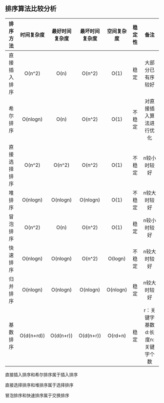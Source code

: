 ## 排序算法比较分析


排序方法 | 时间复杂度  | 最好时间复杂度 | 最坏时间复杂度 | 空间复杂度 | 稳定性 | 备注
:----: | :----------: | :-------------: | :-------------: | :----------: | :------: | :---:
直接插入排序 | O(n^2)    | O(n)           | O(n^2)         | O(1)        | 稳定    | 大部分已有序较好
希尔排序 | O(nlogn)  | O(n)           | O(n^2)  | O(1)        | 不稳定  | 对直接插入算法进行优化
直接选择排序 | O(n^2)    | O(n^2)         | O(n^2)         | O(1)        | 不稳定  | n较小时较好
堆排序   | O(nlogn)  | O(nlogn)       | O(nlogn)       | O(1)        | 不稳定  | n较大时较好
冒泡排序 | O(n^2)    | O(n)           | O(n^2)         | O(1)        | 稳定    | n较小时较好
快速排序 | O(nlogn)  | O(nlogn)       | O(n^2)         | O(logn)     | 不稳定  | n较大时较好
归并排序 | O(nlogn)  | O(nlogn)       | O(nlogn)       | O(nlogn)    | 稳定    | n较大时较好
基数排序 | O(d(n+rd))| O(d(n+r))      | O(d(n+r))      | O(rd+n)     | 稳定    | r：关键字基数d:长度n:关键字个数

直接插入排序和希尔排序属于插入排序

直接选择排序和堆排序属于选择排序

冒泡排序和快速排序属于交换排序